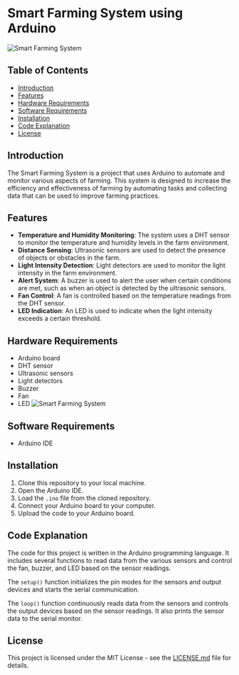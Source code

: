 # Smart Farming System using Arduino
![Smart Farming System](https://github.com/smhamidi/AUT_Instrumentation_SmartFarming_Arduino/blob/main/pictures/Lights_OFF.jpg)
## Table of Contents

- [Introduction](#introduction)
- [Features](#features)
- [Hardware Requirements](#hardware-requirements)
- [Software Requirements](#software-requirements)
- [Installation](#installation)
- [Code Explanation](#code-explanation)
- [License](#license)

## Introduction

The Smart Farming System is a project that uses Arduino to automate and monitor various aspects of farming. This system is designed to increase the efficiency and effectiveness of farming by automating tasks and collecting data that can be used to improve farming practices.

## Features

- **Temperature and Humidity Monitoring**: The system uses a DHT sensor to monitor the temperature and humidity levels in the farm environment.
- **Distance Sensing**: Ultrasonic sensors are used to detect the presence of objects or obstacles in the farm.
- **Light Intensity Detection**: Light detectors are used to monitor the light intensity in the farm environment.
- **Alert System**: A buzzer is used to alert the user when certain conditions are met, such as when an object is detected by the ultrasonic sensors.
- **Fan Control**: A fan is controlled based on the temperature readings from the DHT sensor.
- **LED Indication**: An LED is used to indicate when the light intensity exceeds a certain threshold.

## Hardware Requirements

- Arduino board
- DHT sensor
- Ultrasonic sensors
- Light detectors
- Buzzer
- Fan
- LED
![Smart Farming System](https://github.com/smhamidi/AUT_Instrumentation_SmartFarming_Arduino/blob/main/pictures/Lights_ON.jpg)
## Software Requirements

- Arduino IDE

## Installation

1. Clone this repository to your local machine.
2. Open the Arduino IDE.
3. Load the `.ino` file from the cloned repository.
4. Connect your Arduino board to your computer.
5. Upload the code to your Arduino board.

## Code Explanation

The code for this project is written in the Arduino programming language. It includes several functions to read data from the various sensors and control the fan, buzzer, and LED based on the sensor readings.

The `setup()` function initializes the pin modes for the sensors and output devices and starts the serial communication.

The `loop()` function continuously reads data from the sensors and controls the output devices based on the sensor readings. It also prints the sensor data to the serial monitor.

## License

This project is licensed under the MIT License - see the [LICENSE.md](LICENSE.md) file for details.
